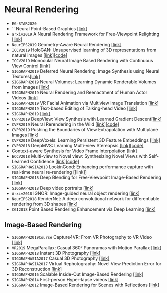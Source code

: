 # Neural Rendering
* `EG-STAR2020` 
* `` Neural Point-Based Graphics [[link]](https://arxiv.org/pdf/1906.08240.pdf)
* `arxiv2019` A Neural Rendering Framework for Free-Viewpoint Relighting [[link]](https://128.84.21.199/pdf/1911.11530.pdf)
* `NeurIPS2019` Geometry-Aware Neural Rendering [[link]](https://arxiv.org/abs/1911.04554)
* `ICCV2019` HoloGAN: Unsupervised learning of 3D representations from natural images [[link]](https://arxiv.org/abs/1904.01326)[[code]](https://github.com/thunguyenphuoc/HoloGAN)
* `ICCV2019` Monocular Neural Image Based Rendering with Continuous View Control [[link]](https://arxiv.org/pdf/1901.01880.pdf)
* `SIGGRAPH2019` Deferred Neural Rendering: Image Synthesis using Neural Textures[[link]](https://www.niessnerlab.org/projects/thies2019neural.html)
* `SIGGRAPH2019` Neural Volumes: Learning Dynamic Renderable Volumes from Images [[link]](https://research.fb.com/publications/neural-volumes-learning-dynamic-renderable-volumes-from-images/)
* `SIGGRAPH2019` Neural Rendering and Reenactment of Human Actor Videos [[link]](http://gvv.mpi-inf.mpg.de/projects/wxu/HumanReenactment/)
* `SIGGRAPH2019` VR Facial Animation via Multiview Image Translation [[link]](https://research.fb.com/publications/vr-facial-animation-via-multiview-image-translation/)
* `SIGGRAPH2019` Text-based Editing of Talking-head Video [[link]](https://www.ohadf.com/projects/text-based-editing/)
* `SIGGRAPH2019` [[link]]()
* `CVPR2019` DeepView: View Synthesis with Learned Gradient Descent[[link]](https://augmentedperception.github.io/deepview/)
* `CVPR2019` Neural Rerendering in the Wild [[link]](http://openaccess.thecvf.com/content_CVPR_2019/papers/Meshry_Neural_Rerendering_in_the_Wild_CVPR_2019_paper.pdf)[[code]](https://github.com/google/neural_rerendering_in_the_wild)
* `CVPR2019` Pushing the Boundaries of View Extrapolation with Multiplane Images [[link]](http://cseweb.ucsd.edu/~ravir/MPI_pratul.pdf)
* `CVPR2019` DeepVoxels: Learning Persistent 3D Feature Embeddings [[link]](https://www.niessnerlab.org/projects/sitzmann2019deepvoxels.html)
* `CVPR2018` DeepMVS: Learning Multi-view Stereopsis [[link]](https://phuang17.github.io/DeepMVS/index.html)[[code]](https://github.com/phuang17/DeepMVS)
* Context-aware Synthesis for Video Frame Interpolation [[link]](https://arxiv.org/pdf/1803.10967.pdf)
* `ECCV2018` Multi-view to Novel view: Synthesizing Novel Views with Self-Learned Confidence [[link]](https://shaohua0116.github.io/Multiview2Novelview/)[[code]](https://github.com/shaohua0116/Multiview2Novelview)
* `SIGGRAPHASIA2018` LookinGood: Enhancing performance capture with real-time neural re-rendering [[link]]
* `SIGGRAPH2018` Deep Blending for Free-Viewpoint Image-Based Rendering [[link]](https://www-sop.inria.fr/reves/Basilic/2018/HPPFDB18/)
* `SIGGRAPH2018` Deep video portraits [[link]](https://gvv.mpi-inf.mpg.de/projects/DeepVideoPortraits/)
* `Arxiv2018`  IGNOR: Image-guided neural object rendering [[link]](https://www.niessnerlab.org/projects/thies2018ignor.html)
* `NeurIPS2018` RenderNet: A deep convolutional network for differentiable rendering from 3D shapes [[link]](https://github.com/thunguyenphuoc/RenderNet)
* `CGI2018` Point Based Rendering Enhancement via Deep Learning [[link]](http://faculty.missouri.edu/duanye/CGI_2018-low-res.pdf)

## Image-Based Rendering
* `SIGGRAPH2019Course` Capture4VR: From VR Photography to VR Video [[link]](https://richardt.name/publications/capture4vr/)
* `VR2019` MegaParallax: Casual 360° Panoramas with Motion Parallax [[link]](https://richardt.name/publications/megaparallax/) 
* `SIGGRAPH2018` Instant 3D Photography [[link]](http://visual.cs.ucl.ac.uk/pubs/instant3d/)
* `SIGGRAPHASIA2017` Casual 3D Photography [[link]](http://visual.cs.ucl.ac.uk/pubs/casual3d/)
* `SIGGRAPHASIA2017` Virtual Rephotography: Novel View Prediction Error for 3D Reconstruction [[link]](https://ibmr-benchmark.gcc.informatik.tu-darmstadt.de/)
* `SIGGRAPH2016` Scalable Inside-Out Image-Based Rendering [[link]](http://visual.cs.ucl.ac.uk/pubs/insideout/)
* `SIGGRAPH2014` First-person Hyper-lapse videos [[link]](https://www.microsoft.com/en-us/research/product/computational-photography-applications/microsoft-hyperlapse-pro/?from=http%3A%2F%2Fresearch.microsoft.com%2Fhyperlapse)
* `SIGGRAPH2012` Image-Based Rendering for Scenes with Reflections [[link]](https://www.microsoft.com/en-us/research/wp-content/uploads/2016/02/Sinha-IBRSR-SG2012b.pdf)